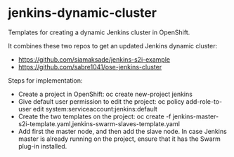 # jenkins-dynamic-cluster
Templates for creating a dynamic Jenkins cluster in OpenShift.

It combines these two repos to get an updated Jenkins dynamic cluster:
* https://github.com/siamaksade/jenkins-s2i-example
* https://github.com/sabre1041/ose-jenkins-cluster

Steps for implementation:

* Create a project in OpenShift: oc create new-project jenkins
* Give default user permission to edit the project: oc policy add-role-to-user edit system:serviceaccount:jenkins:default
* Create the two templates on the project: oc create -f jenkins-master-s2i-template.yaml,jenkins-swarm-slaves-template.yaml
* Add first the master node, and then add the slave node. In case Jenkins master is already running on the project, ensure that it has the Swarm plug-in installed.
